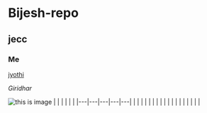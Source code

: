 # Bijesh-repo
## jecc
### Me
[jyothi](https://www.jecc.ac.in/)

*Giridhar*

![this is image](https://github.com/bijeshpj3/Bijesh-repo/blob/main/img/Screenshot%20from%202021-09-28%2019-33-02.pn)
|   |   |   |   |   |
|---|---|---|---|---|
|   |   |   |   |   |
|   |   |   |   |   |
|   |   |   |   |   |
